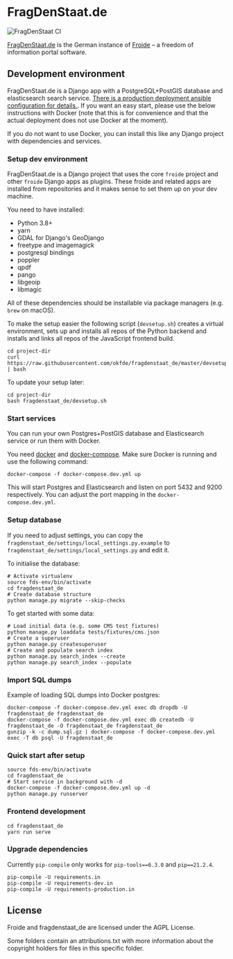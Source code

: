 # FragDenStaat.de

![FragDenStaat CI](https://github.com/okfde/fragdenstaat_de/workflows/FragDenStaat%20CI/badge.svg)

[FragDenStaat.de](https://fragdenstaat.de) is the German instance of [Froide](https://github.com/okfde/froide) – a freedom of information portal software.


## Development environment

FragDenStaat.de is a Django app with a PostgreSQL+PostGIS database and elasticsearch search service.
[There is a production deployment ansible configuration for details.](https://github.com/okfde/fragdenstaat.de-ansible). If you want an easy start, please use the below instructions with Docker (note that this is for convenience and that the actual deployment does not use Docker at the moment).

If you do not want to use Docker, you can install this like any Django project with dependencies and services.

### Setup dev environment

FragDenStaat.de is a Django project that uses the core `froide` project and other `froide` Django apps as plugins. These froide and related apps are installed from repositories and it makes sense to set them up on your dev machine.

You need to have installed:
- Python 3.8+
- yarn
- GDAL for Django's GeoDjango
- freetype and imagemagick
- postgresql bindings
- poppler
- qpdf
- pango
- libgeoip
- libmagic

All of these dependencies should be installable via package managers (e.g. `brew` on macOS).

To make the setup easier the following script (`devsetup.sh`) creates a virtual environment, sets up and installs all repos of the Python backend and installs and links all repos of the JavaScript frontend build.

```
cd project-dir
curl https://raw.githubusercontent.com/okfde/fragdenstaat_de/master/devsetup.sh | bash
```

To update your setup later:

```
cd project-dir
bash fragdenstaat_de/devsetup.sh
```

### Start services

You can run your own Postgres+PostGIS database and Elasticsearch service or run them with Docker.

You need [docker](https://www.docker.com/community-edition) and [docker-compose](https://docs.docker.com/compose/). Make sure Docker is running and use the following command:

```
docker-compose -f docker-compose.dev.yml up
```

This will start Postgres and Elasticsearch and listen on port 5432 and 9200 respectively. You can adjust the port mapping in the `docker-compose.dev.yml`.

### Setup database

If you need to adjust settings, you can copy the `fragdenstaat_de/settings/local_settings.py.example` to `fragdenstaat_de/settings/local_settings.py` and edit it.

To initialise the database:

```
# Activate virtualenv
source fds-env/bin/activate
cd fragdenstaat_de
# Create database structure
python manage.py migrate --skip-checks
```

To get started with some data:

```
# Load initial data (e.g. some CMS test fixtures)
python manage.py loaddata tests/fixtures/cms.json
# Create a superuser
python manage.py createsuperuser
# Create and populate search index
python manage.py search_index --create
python manage.py search_index --populate
```

### Import SQL dumps

Example of loading SQL dumps into Docker postgres:

```
docker-compose -f docker-compose.dev.yml exec db dropdb -U fragdenstaat_de fragdenstaat_de
docker-compose -f docker-compose.dev.yml exec db createdb -U fragdenstaat_de -O fragdenstaat_de fragdenstaat_de
gunzip -k -c dump.sql.gz | docker-compose -f docker-compose.dev.yml exec -T db psql -U fragdenstaat_de
```

### Quick start after setup

```
source fds-env/bin/activate
cd fragdenstaat_de
# Start service in background with -d
docker-compose -f docker-compose.dev.yml up -d
python manage.py runserver
```

### Frontend development

```
cd fragdenstaat_de
yarn run serve
```

### Upgrade dependencies

Currently `pip-compile` only works for `pip-tools==6.3.0` and `pip==21.2.4`.

```
pip-compile -U requirements.in
pip-compile -U requirements-dev.in
pip-compile -U requirements-production.in
```


## License

Froide and fragdenstaat_de are licensed under the AGPL License.

Some folders contain an attributions.txt with more information about the copyright holders for files in this specific folder.
